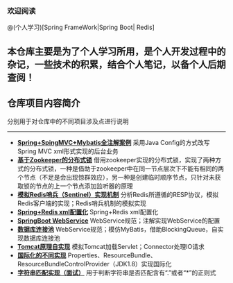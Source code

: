 ### 欢迎阅读

@(个人学习)[Spring FrameWork|Spring Boot| Redis]

本仓库主要是为了**个人学习所用**，是个人开发过程中的杂记，一些技术的积累，结合个人笔记，以备个人后期查阅！
 ----------


## 仓库项目内容简介

分别用于对仓库中的不同项目涉及点进行说明

--------
- **[Spring+SpingMVC+Mybatis全注解案例](https://github.com/ruizhangtwite/RachelMan/tree/master/AnnotationConfigLession)**
采用Java Config的方式改写Spring MVC xml形式实现的后台业务
- **[基于Zookeeper的分布式锁](https://github.com/ruizhangtwite/RachelMan/tree/master/DistributeLock)**
借用zookeeper实现的分布式锁，实现了两种方式的分布式锁，一种是借助于zookeeper中在同一节点层次下不能有相同的两个节点（不足是会出现惊群效应），另一种是创建临时顺序节点，只针对未获取锁的节点的上一个节点添加监听器的原理
- **[模拟Redis哨兵（Sentinel）实现机制](https://github.com/ruizhangtwite/RachelMan/tree/master/MyRedisClient)**
分析Redis所遵循的RESP协议，模拟Redis客户端的实现；Redis哨兵机制的模拟实现
- **[Spring+Redis xml配置化](https://github.com/ruizhangtwite/RachelMan/tree/master/SpringRedisDemo)**
Spring+Redis xml配置化
- **[SpringBoot WebService](https://github.com/ruizhangtwite/RachelMan/tree/master/webservices-study)**
WebService规范；注解实现WebService的配置
- **[数据库连接池](https://github.com/ruizhangtwite/RachelMan/tree/master/ThreadPoolUtil)**
WebService规范；模仿MyBatis，借助BlockingQueue，自实现数据库连接池
- **[Tomcat原理自实现](https://github.com/ruizhangtwite/rachel-man/tree/master/TomcatSimpleAnalysis)**
模拟Tomcat加载Servlet；Connector处理IO请求
- **[国际化的不同实现](https://github.com/ruizhangtwite/rachel-man/tree/master/ResourceBundleDemo)**
Properties、ResourceBundle、ResourceBundleControlProvider（JDK1.8）实现国际化
- **[字符串匹配实现（面试）](https://github.com/ruizhangtwite/rachel-man/tree/master/CustomRegexStrMatch)**
用于判断字符串是否匹配含有“.”或者“*”的正则式
